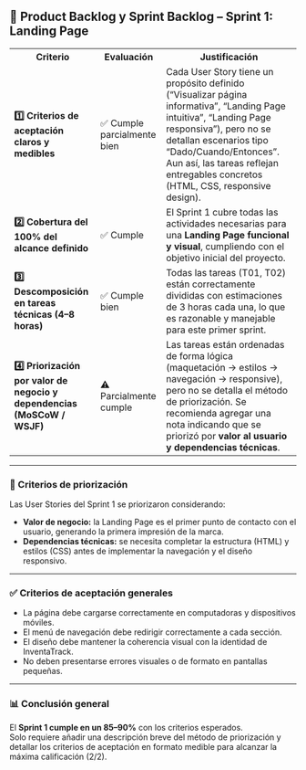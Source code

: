 ## 🧩 Product Backlog y Sprint Backlog – Sprint 1: Landing Page

<table>
  <tr>
    <th>Criterio</th>
    <th>Evaluación</th>
    <th>Justificación</th>
  </tr>

  <tr>
    <td><b>1️⃣ Criterios de aceptación claros y medibles</b></td>
    <td>✅ Cumple parcialmente bien</td>
    <td>
      Cada User Story tiene un propósito definido (“Visualizar página informativa”, “Landing Page intuitiva”, “Landing Page responsiva”), pero no se detallan escenarios tipo “Dado/Cuando/Entonces”. 
      Aun así, las tareas reflejan entregables concretos (HTML, CSS, responsive design).
    </td>
  </tr>

  <tr>
    <td><b>2️⃣ Cobertura del 100% del alcance definido</b></td>
    <td>✅ Cumple</td>
    <td>
      El Sprint 1 cubre todas las actividades necesarias para una <b>Landing Page funcional y visual</b>, cumpliendo con el objetivo inicial del proyecto.
    </td>
  </tr>

  <tr>
    <td><b>3️⃣ Descomposición en tareas técnicas (4–8 horas)</b></td>
    <td>✅ Cumple bien</td>
    <td>
      Todas las tareas (T01, T02) están correctamente divididas con estimaciones de 3 horas cada una, lo que es razonable y manejable para este primer sprint.
    </td>
  </tr>

  <tr>
    <td><b>4️⃣ Priorización por valor de negocio y dependencias (MoSCoW / WSJF)</b></td>
    <td>⚠️ Parcialmente cumple</td>
    <td>
      Las tareas están ordenadas de forma lógica (maquetación → estilos → navegación → responsive), pero no se detalla el método de priorización. 
      Se recomienda agregar una nota indicando que se priorizó por <b>valor al usuario y dependencias técnicas</b>.
    </td>
  </tr>
</table>

---

### 🧭 Criterios de priorización
Las User Stories del Sprint 1 se priorizaron considerando:
- **Valor de negocio:** la Landing Page es el primer punto de contacto con el usuario, generando la primera impresión de la marca.  
- **Dependencias técnicas:** se necesita completar la estructura (HTML) y estilos (CSS) antes de implementar la navegación y el diseño responsivo.  

---

### ✅ Criterios de aceptación generales
- La página debe cargarse correctamente en computadoras y dispositivos móviles.  
- El menú de navegación debe redirigir correctamente a cada sección.  
- El diseño debe mantener la coherencia visual con la identidad de InventaTrack.  
- No deben presentarse errores visuales o de formato en pantallas pequeñas.  

---

### 📊 Conclusión general
El **Sprint 1 cumple en un 85–90%** con los criterios esperados.  
Solo requiere añadir una descripción breve del método de priorización y detallar los criterios de aceptación en formato medible para alcanzar la máxima calificación (2/2).
